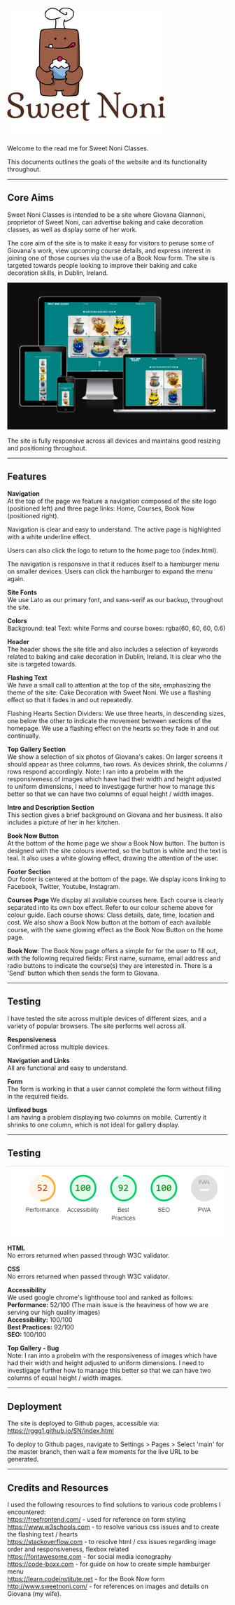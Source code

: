 ![Sweet Noni Logo](/assets/images/logosweetnoni.png)

Welcome to the read me for Sweet Noni Classes.

This documents outlines the goals of the website and its functionality throughout.

------
## Core Aims

Sweet Noni Classes is intended to be a site where Giovana Giannoni, proprietor of Sweet Noni, can advertise baking and cake decoration classes, as well as display some of her work.

The core aim of the site is to make it easy for visitors to peruse some of Giovana's work, view upcoming course details, and express interest in joining one of those courses via the use of a Book Now form. The site is targeted towards people looking to improve their baking and cake decoration skills, in Dublin, Ireland.

![Am I Responsive](/assets/images/Responsive.JPG)

The site is fully responsive across all devices and maintains good resizing and positioning throughout.

------
## Features

<strong>Navigation</strong><br>
At the top of the page we feature a navigation composed of the site logo (positioned left) and three page links: Home, Courses, Book Now (positioned right).<br> 

Navigation is clear and easy to understand. The active page is highlighted with a white underline effect.<br>

Users can also click the logo to return to the home page too (index.html).<br>

The navigation is responsive in that it reduces itself to a hamburger menu on smaller devices. Users can click the hamburger to expand the menu again.<br>


<strong>Site Fonts</strong><br>
We use Lato as our primary font, and sans-serif as our backup, throughout the site.

<strong>Colors</strong><br> 
Background: teal
Text: white
Forms and course boxes: rgba(60, 60, 60, 0.6)

<strong>Header</strong><br> 
The header shows the site title and also includes a selection of keywords related to baking and cake decoration in Dublin, Ireland. It is clear who the site is targeted towards.

<strong>Flashing Text</strong><br> 
We have a small call to attention at the top of the site, emphasizing the theme of the site: Cake Decoration with Sweet Noni. We use a flashing effect so that it fades in and out repeatedly.

Flashing Hearts Section Dividers: We use three hearts, in descending sizes, one below the other to indicate the movement between sections of the homepage. We use a flashing effect on the hearts so they fade in and out continually.

<strong>Top Gallery Section</strong><br>
We show a selection of six photos of Giovana's cakes. On larger screens it should appear as three columns, two rows. As devices shrink, the columns / rows respond accordingly.
Note: I ran into a probelm with the responsiveness of images which have had their width and height adjusted to uniform dimensions, I need to investigage further how to manage this better so that we can have two columns of equal height / width images.

<strong>Intro and Description Section</strong><br> 
This section gives a brief background on Giovana and her business. It also includes a picture of her in her kitchen. 

<strong>Book Now Button</strong><br> 
At the bottom of the home page we show a Book Now button. The button is designed with the site colours inverted, so the button is white and the text is teal. It also uses a white glowing effect, drawing the attention of the user.

<strong>Footer Section</strong><br> 
Our footer is centered at the bottom of the page. We display icons linking to Facebook, Twitter, Youtube, Instagram.


<strong>Courses Page</strong> 
We display all available courses here.
Each course is clearly separated into its own box effect. Refer to our colour scheme above for colour guide.
Each course shows: Class details, date, time, location and cost.
We also show a Book Now button at the bottom of each available course, with the same glowing effect as the Book Now Button on the home page.

<strong>Book Now</strong>: 
The Book Now page offers a simple for for the user to fill out, with the following required fields: First name, surname, email address and radio buttons to indicate the course(s) they are interested in. There is a 'Send' button which then sends the form to Giovana.

------
## Testing

I have tested the site across multiple devices of different sizes, and a variety of popular browsers. The site performs well across all.

<strong>Responsiveness</strong><br> Confirmed across multiple devices.<br>

<strong>Navigation and Links</strong><br> All are functional and easy to understand.<br>

<strong>Form</strong><br>The form is working in that a user cannot complete the form without filling in the required fields.<br>

<strong>Unfixed bugs</strong><br> I am having a problem displaying two columns on mobile. Currently it shrinks to one column, which is not ideal for gallery display.<br>

------
## Testing
![Lighthouse Score](/assets/images/lighthouse-score.png)<br>

<strong>HTML</strong><br>No errors returned when passed through W3C validator.<br>

<strong>CSS</strong><br> No errors returned when passed through W3C validator.<br>

<strong>Accessibility</strong><br> We used google chrome's lighthouse tool and ranked as follows:<br>
    <strong>Performance:</strong> 52/100 (The main issue is the heaviness of how we are serving our high quality images)<br>
    <strong>Accessibility:</strong> 100/100<br>
    <strong>Best Practices:</strong> 92/100<br>
    <strong>SEO:</strong> 100/100<br>

<strong>Top Gallery - Bug</strong><br>
Note: I ran into a probelm with the responsiveness of images which have had their width and height adjusted to uniform dimensions. I need to investigage further how to manage this better so that we can have two columns of equal height / width images.

------
## Deployment

The site is deployed to Github pages, accessible via: https://rggg1.github.io/SN/index.html<br>

To deploy to Github pages, navigate to Settings > Pages > Select 'main' for the master branch, then wait a few moments for the live URL to be generated.<br>

------
## Credits and Resources
I used the following resources to find solutions to various code problems I encountered:<br>
    https://freefrontend.com/ - used for reference on form styling<br>
    https://www.w3schools.com - to resolve various css issues and to create the flashing text / hearts<br>
    https://stackoverflow.com - to resolve html / css issues regarding image order and responsiveness, flexbox related<br>
    https://fontawesome.com - for social media iconography<br>
    https://code-boxx.com - for guide on how to create simple hamburger menu<br>
    https://learn.codeinstitute.net - for the Book Now form<br>
    http://www.sweetnoni.com/ - for references on images and details on Giovana (my wife).<br>


